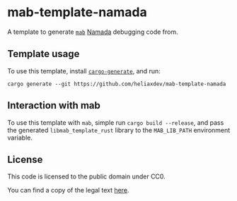 # mab-template-namada

A template to generate [`mab`](https://codeberg.org/sugo/mab)
[Namada](https://github.com/anoma/namada) debugging code from.

## Template usage

To use this template, install
[`cargo-generate`](https://github.com/cargo-generate/cargo-generate), and run:

```
cargo generate --git https://github.com/heliaxdev/mab-template-namada
```

## Interaction with mab

To use this template with `mab`, simple run `cargo build --release`, and pass
the generated `libmab_template_rust` library to the `MAB_LIB_PATH` environment
variable.

## License

This code is licensed to the public domain under CC0.

You can find a copy of the legal text
[here](https://creativecommons.org/publicdomain/zero/1.0/legalcode).

